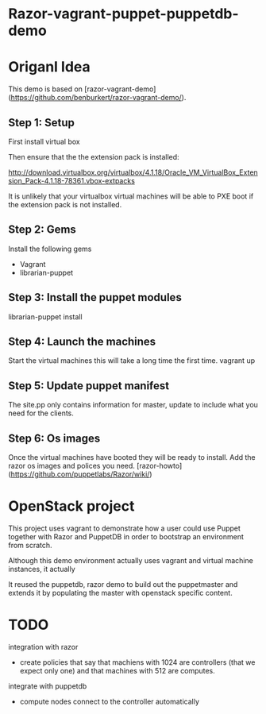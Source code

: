 Razor-vagrant-puppet-puppetdb-demo
==================================

# Origanl Idea

This demo is based on [razor-vagrant-demo] (https://github.com/benburkert/razor-vagrant-demo/).

## Step 1: Setup
First install virtual box

Then ensure that the the extension pack is installed:

 http://download.virtualbox.org/virtualbox/4.1.18/Oracle_VM_VirtualBox_Extension_Pack-4.1.18-78361.vbox-extpacks

It is unlikely that your virtualbox virtual machines will be able to PXE boot if the
extension pack is not installed.

## Step 2: Gems
Install the following gems

* Vagrant
* librarian-puppet

## Step 3: Install the puppet modules
librarian-puppet install

## Step 4: Launch the machines
Start the virtual machines this will take a long time the first time.
vagrant up

## Step 5: Update puppet manifest
The site.pp only contains information for master, update to include what you need for the clients.

## Step 6: Os images
Once the virtual machines have booted they will be ready to install. Add the razor os images and polices you need.
[razor-howto] (https://github.com/puppetlabs/Razor/wiki/)


# OpenStack project

This project uses vagrant to demonstrate how a user could use Puppet together
with Razor and PuppetDB in order to bootstrap an environment from scratch.

Although this demo environment actually uses vagrant and virtual machine
instances, it actually

It reused the puppetdb, razor demo to build out the puppetmaster and extends
it by populating the master with openstack specific content.


# TODO

integration with razor
  - create policies that say that machiens with 1024 are controllers (that we expect
  only one) and that machines with 512 are computes.

integrate with puppetdb
  - compute nodes connect to the controller automatically
